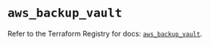 # `aws_backup_vault`

Refer to the Terraform Registry for docs: [`aws_backup_vault`](https://registry.terraform.io/providers/hashicorp/aws/5.47.0/docs/resources/backup_vault).
